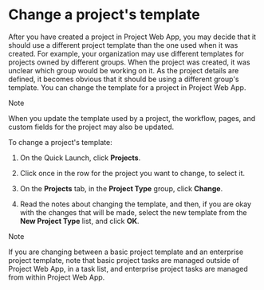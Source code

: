 
# Change a project's template

After you have created a project in Project Web App, you may decide that it should use a different project template than the one used when it was created. For example, your organization may use different templates for projects owned by different groups. When the project was created, it was unclear which group would be working on it. As the project details are defined, it becomes obvious that it should be using a different group's template. You can change the template for a project in Project Web App.
  
    
    


> [!NOTE]
>  When you update the template used by a project, the workflow, pages, and custom fields for the project may also be updated.
  
    
    

To change a project's template:
1. On the Quick Launch, click **Projects**.
    
  
2. Click once in the row for the project you want to change, to select it.
    
  
3. On the **Projects** tab, in the **Project Type** group, click **Change**.
    
  
4. Read the notes about changing the template, and then, if you are okay with the changes that will be made, select the new template from the **New Project Type** list, and click **OK**.
    
  

> [!NOTE]
>  If you are changing between a basic project template and an enterprise project template, note that basic project tasks are managed outside of Project Web App, in a task list, and enterprise project tasks are managed from within Project Web App.
  
    
    

